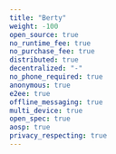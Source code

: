 ```yaml
---
title: "Berty"
weight: -100
open_source: true
no_runtime_fee: true
no_purchase_fee: true
distributed: true
decentralized: "-"
no_phone_required: true
anonymous: true
e2ee: true
offline_messaging: true
multi_device: true
open_spec: true
aosp: true
privacy_respecting: true
---
```

